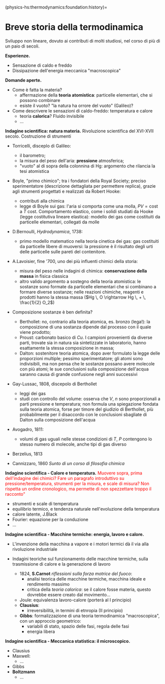 (physics-hs:thermodynamics:foundation:history)=
# Breve storia della termodinamica

Sviluppo non lineare, dovuto ai contributi di molti studiosi, nel corso di più di un paio di secoli.

**Esperienze.**
- Sensazione di caldo e freddo
- Dissipazione dell'energia meccanica "macroscopica" 

**Domande aperte.**
- Come è fatta la materia?
  - affermazione della **teoria atomistica**: particelle elementari, che si possono combinare
  - esiste il vuoto? "la natura ha orrore del vuoto" (Galileo)?
- Come descrivere le sensazioni di caldo-freddo: temperatura e calore
  - teoria **calorica**? Fluido invisibile
  - ...

**Indagine scientifica: natura materia.** Rivoluzione scientifica del XVI-XVII secolo. Costruzione di strumenti 
- Torricelli, disceplo di Galileo: 
  - il barometro; 
  - la misura del peso dell'aria: **pressione** atmosferica;
  - "vuoto" al di sopra della colonnina di Hg: argomento che rilancia la tesi atomistica

- Boyle, "primo chimico"; tra i fondatori della Royal Society; preciso sperimentatore (descrizione dettagliata per permettere replica), grazie agli strumenti progettati e realizzati da Robert Hooke:
  - contributi alla chimica
  - legge di Boyle sui gas: l'aria si comporta come una molla, $PV = \text{cost}$ a $T$ cost. Comportamento elastico, come i solidi studiati da Hooke (legge costitutiva lineare elastica): modello dei gas come costituiti da particelle elementari, collegati da molle

- D.Bernoulli, *Hydrodynamica*, 1738: 
  - primo modello matematico nella teoria cinetica dei gas: gas costituiti da particelle libere di muoversi: la pressione è il risultato degli urti delle particelle sulle pareti del contenitore.

- A.Lavoisier, fine '700, uno dei più influenti chimici della storia:
  - misura del peso nelle indagini di chimica: **conservazione della massa** in fisica classica
  - altro valido argomento a sostegno della teoria atomistica: le sostanze sono formate da particelle elementari che si combinano a formare diverse sostanze; nelle reazioni chimiche, reagenti e prodotti hanno la stessa massa ($Hg \, O \rightarrow Hg \, + \, \frac{1}{2} O_2$)

- Composizione sostanze è ben definita?
  - Berthollet: no, contrario alla teoria atomica, es. bronzo (lega!): la composizione di una sostanza dipende dal processo con il quale viene prodotto; 
  - Proust: carbonato basico di $Cu$. I campioni provenienti da diverse parti, trovate sia in natura sia sintetizzate in laboratorio, hanno esattamente la stessa composizione in massa;
  - Dalton: sostenitore teoria atomica, dopo aver formulato la legge delle proporzioni multiple; pessimo sperimentatore; gli atomi sono indivisibili, ma non pensa che le sostanze possano avere molecole con più atomi; le sue conclusioni sulla composizione dell'acqua saranno causa di grande confusione negli anni successivi

- Gay-Lussac, 1808, discepolo di Berthollet
  - leggi dei gas
  - studi con controllo del volume: osserva che $V$, $n$ sono proporzionali a parti pressione e temperatura; non formula una spiegazione fondata sulla teoria atomica, forse per timore del giudizio di Berthollet, più probabilmente per il disaccordo con le conclusioni sbagliate di Dalton sulla composizione dell'acqua

- Avogadro, 1811:
  - volumi di gas uguali nelle stesse condizioni di $T$, $P$ contengono lo stesso numero di molecole, anche tipi di gas diverso

- Berzelius, 1813

- Cannizzaro, 1860 *Sunto di un corso di filosofia chimica*

**Indagine scientifica - Calore e temperatura.** <span style="color:red">Muovere sopra, prima dell'indagine dei chimici? Fare un paragrafo introduttivo su pressione/temperatura, strumenti per la misura, e scale di misura? Non rispetta un ordine cronologico, ma permette di non spezzettare troppo il racconto"</span>
- strumenti e scale di temperatura
- equilibrio termico, e tendenza naturale nell'evoluzione della temperatura
- calore latente, J.Black
- Fourier: equazione per la conduzione
- ...

**Indagine scientifica - Macchine termiche: energia, lavoro e calore.**
- L'invenzione della macchina a vapore e i motori termici dà il via alla rivoluzione industriale

- Indagini teoriche sul funzionamento delle macchine termiche, sulla trasmissione di calore e la generazione di lavoro
  - 1824, **S.Carnot** *riflessioni sulla forza motrice del fuoco*:
    - analisi teorica delle macchine termiche, macchina ideale e rendimento massimo
    - critica della *teoria calorica*: se il calore fosse materia, questo dovrebbe essere creato dal movimento...
  - Joule: equivalenza lavoro-calore (porterà al I principio)
  - **Clausius**:
    - irreversibilità, in termini di etnropia (II principio)
  - **Gibbs**: formalizzazione di una teoria termodinamica "macroscopica", con un approccio geometrico:
    - variabili di stato, spazio delle fasi, regola delle fasi
    - energia libera

**Indagine scientifica - Meccanica statistica: il microscopico.**
- Clausius
- Maxwell:
  - ...
- Gibbs
- **Boltzmann**
  - ...


<!--
**Concetti e primi strumenti.**
- Temperatura, pressione
- Primi strumenti, e princìpi fisici utilizzati: 
  - manometro di Torricelli e peso di una colonna di acqua o Hg
  - termometri e dilatazione termica delle sostanze

**Esperienza.**
- Conservazione della massa

- Esperimenti in chimica, sull'indagine della natura della materia: 
  - misura di: massa, pressione, volume, temperatura,
  - esperimenti su: reazioni chimiche, gas

- Tendenze naturali:
  - Equilibrio termico: calore dal corpo più caldo a quello più freddo
  - Dissipazione dell'energia meccanica
- Equivalenza di Joule: esistono due modi per trasferire energia, lavoro e calore


**Macchine termiche.**
- Applicazioni che guidano la rivoluzione industriale in Inghilterra,
- Approfondimenti e studi teorici sul funzionamento delle macchine termiche, le sostanze e i fenomeni fisici coinvolti
-->

